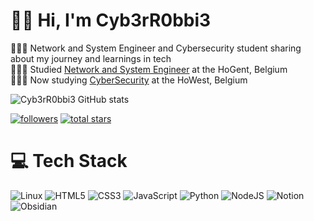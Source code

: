 # 👋🏻 Hi, I'm Cyb3rR0bbi3

👩🏻‍💻 Network and System Engineer and Cybersecurity student sharing about my journey and learnings in tech<br/>
👩🏻‍🎓 Studied [Network and System Engineer](https://www.hogent.be/opleidingen/graduaten/systeem-en-netwerkbeheer/) at the HoGent, Belgium<br/>
👩🏻‍🎓 Now studying [CyberSecurity](https://www.howest.be/en/programmes/bachelor/cybersecurity) at the HoWest, Belgium<br/>

<!-- GitHub stats from https://github.com/anuraghazra/github-readme-stats -->
![Cyb3rR0bbi3 GitHub stats](https://github-readme-stats-beta-nine-30.vercel.app/api?username=cyb3rr0bbi3&show_icons=true&theme=synthwave)

<p align="left">
    <a href="https://github.com/Cyb3rR0bbi3?tab=followers">
        <img alt="followers" title="Follow me on Github" src="https://custom-icon-badges.demolab.com/github/followers/Cyb3rR0bbi3?color=236ad3&labelColor=1155ba&style=for-the-badge&logo=person-add&label=Follow&logoColor=white"/></a>
    <a href="https://github.com/Cyb3rR0bbi3?tab=repositories&sort=stargazers">
        <img alt="total stars" title="Total stars on GitHub" src="https://custom-icon-badges.demolab.com/github/stars/Cyb3rR0bbi3?color=55960c&style=for-the-badge&labelColor=488207&logo=star"/></a>
</p>

# 💻 Tech Stack
<!-- Badges from https://github.com/Ileriayo/markdown-badges -->
![Linux](https://img.shields.io/badge/Linux-FCC624?style=for-the-badge&logo=linux&logoColor=black)
![HTML5](https://img.shields.io/badge/html5-%23E34F26.svg?style=for-the-badge&logo=html5&logoColor=white)
![CSS3](https://img.shields.io/badge/css3-%231572B6.svg?style=for-the-badge&logo=css3&logoColor=white)
![JavaScript](https://img.shields.io/badge/javascript-%23323330.svg?style=for-the-badge&logo=javascript&logoColor=%23F7DF1E)
![Python](https://img.shields.io/badge/python-3670A0?style=for-the-badge&logo=python&logoColor=ffdd54)
![NodeJS](https://img.shields.io/badge/node.js-6DA55F?style=for-the-badge&logo=node.js&logoColor=white)
![Notion](https://img.shields.io/badge/Notion-%23000000.svg?style=for-the-badge&logo=notion&logoColor=white)
![Obsidian](https://img.shields.io/badge/Obsidian-%23483699.svg?style=for-the-badge&logo=obsidian&logoColor=white)


